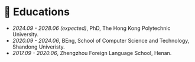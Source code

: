 # 📖 Educations
- *2024.09 - 2028.06 (expected)*, PhD, The Hong Kong Polytechnic University.
- *2020.09 - 2024.06*, BEng, School of Computer Science and Technology, Shandong Univeristy.
- *2017.09 - 2020.06*, Zhengzhou Foreign Language School, Henan.
